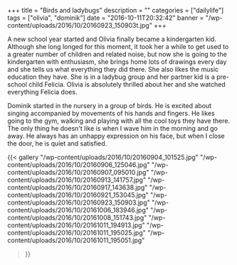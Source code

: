 +++
title = "Birds and ladybugs"
description = ""
categories = ["dailylife"]
tags = ["olivia", "dominik"]
date = "2016-10-11T20:32:42"
banner = "/wp-content/uploads/2016/10/20160923_150903t.jpg"
+++

A new school year started and Olivia finally became a kindergarten kid. Although she long longed for this moment, it took her a while to get used to a greater number of
children and related noise, but now she is going to the kindergarten with enthusiasm, she brings
home lots of drawings every day and she tells us what everything they did there. She also likes the
music education they have. She is in a ladybug group and her partner kid is a pre-school child
Felicia. Olivia is absolutely thrilled about her and she watched everything Felicia does.

Dominik started in the nursery in a group of birds. He is excited about singing accompanied by
movements of his hands and fingers. He likes going to the gym, walking and playing with all the
cool toys they have there. The only thing he doesn't like is when I wave him in the morning and go
away. He always has an unhappy expression on his face, but when I close the door, he is quiet and
satisfied.

{{< gallery
    "/wp-content/uploads/2016/10/20160904_101525.jpg"
    "/wp-content/uploads/2016/10/20160906_125046.jpg"
    "/wp-content/uploads/2016/10/20160907_095010.jpg"
    "/wp-content/uploads/2016/10/20160913_141757.jpg"
    "/wp-content/uploads/2016/10/20160917_143638.jpg"
    "/wp-content/uploads/2016/10/20160921_153045.jpg"
    "/wp-content/uploads/2016/10/20160923_150903.jpg"
    "/wp-content/uploads/2016/10/20161006_183946.jpg"
    "/wp-content/uploads/2016/10/20161008_151743.jpg"
    "/wp-content/uploads/2016/10/20161011_194913.jpg"
    "/wp-content/uploads/2016/10/20161011_195025.jpg"
    "/wp-content/uploads/2016/10/20161011_195051.jpg"
>}}
